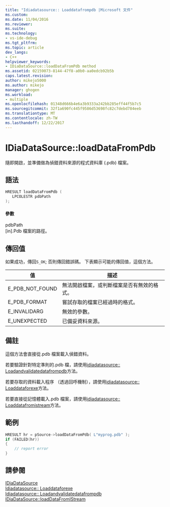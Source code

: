 ```yaml
---
title: "Idiadatasource:: Loaddatafrompdb |Microsoft 文件"
ms.custom: 
ms.date: 11/04/2016
ms.reviewer: 
ms.suite: 
ms.technology:
- vs-ide-debug
ms.tgt_pltfrm: 
ms.topic: article
dev_langs:
- C++
helpviewer_keywords:
- IDiaDataSource::loadDataFromPdb method
ms.assetid: 02159073-8144-47f8-a0b0-aa0edcb92b5b
caps.latest.revision: 
author: mikejo5000
ms.author: mikejo
manager: ghogen
ms.workload:
- multiple
ms.openlocfilehash: 01348d666b4e6a3b9333a242bb285eff44f5b7c5
ms.sourcegitcommit: 32f1a690fc445f9586d53698fc82c7debd784eeb
ms.translationtype: MT
ms.contentlocale: zh-TW
ms.lasthandoff: 12/22/2017
---
```

# <a name="idiadatasourceloaddatafrompdb"></a>IDiaDataSource::loadDataFromPdb
隨即開啟，並準備做為偵錯資料來源的程式資料庫 (.pdb) 檔案。  
  
## <a name="syntax"></a>語法  
  
```C++  
HRESULT loadDataFromPdb (  
   LPCOLESTR pdbPath  
);  
```  
  
#### <a name="parameters"></a>參數  
 pdbPath  
 [in].Pdb 檔案的路徑。  
  
## <a name="return-value"></a>傳回值  
 如果成功，傳回`S_OK`; 否則傳回錯誤碼。 下表顯示可能的傳回值，這個方法。  
  
|值|描述|  
|-----------|-----------------|  
|E_PDB_NOT_FOUND|無法開啟檔案，或判斷檔案是否有無效的格式。|  
|E_PDB_FORMAT|嘗試存取的檔案已經過時的格式。|  
|E_INVALIDARG|無效的參數。|  
|E_UNEXPECTED|已備妥資料來源。|  
  
## <a name="remarks"></a>備註  
 這個方法會直接從.pdb 檔案載入偵錯資料。  
  
 若要驗證針對特定準則的.pdb 檔，請使用[idiadatasource:: Loadandvalidatedatafrompdb](../../debugger/debug-interface-access/idiadatasource-loadandvalidatedatafrompdb.md)方法。  
  
 若要存取的資料載入程序 （透過回呼機制），請使用[idiadatasource:: Loaddataforexe](../../debugger/debug-interface-access/idiadatasource-loaddataforexe.md)方法。  
  
 若要直接從記憶體載入.pdb 檔案，請使用[idiadatasource:: Loaddatafromistream](../../debugger/debug-interface-access/idiadatasource-loaddatafromistream.md)方法。  
  
## <a name="example"></a>範例  
  
```C++  
HRESULT hr = pSource->loadDataFromPdb( L"myprog.pdb" );  
if (FAILED(hr))  
{  
    // report error  
}  
```  
  
## <a name="see-also"></a>請參閱  
 [IDiaDataSource](../../debugger/debug-interface-access/idiadatasource.md)   
 [Idiadatasource:: Loaddataforexe](../../debugger/debug-interface-access/idiadatasource-loaddataforexe.md)   
 [Idiadatasource:: Loadandvalidatedatafrompdb](../../debugger/debug-interface-access/idiadatasource-loadandvalidatedatafrompdb.md)   
 [IDiaDataSource::loadDataFromIStream](../../debugger/debug-interface-access/idiadatasource-loaddatafromistream.md)